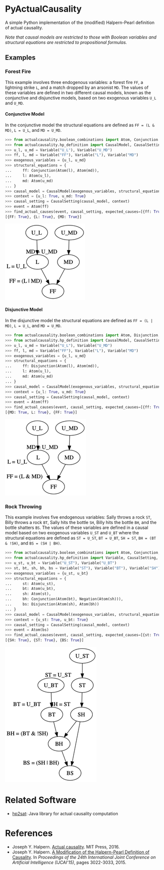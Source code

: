 # PyActualCausality
A simple Python implementation of the (modified) Halpern-Pearl definition of actual causality.

*Note that causal models are restricted to those with Boolean variables and structural equations are restricted to propositional formulas.*

## Examples

### Forest Fire
This example involves three endogenous variables: a forest fire `FF`, a lightning strike `L`, and a match dropped by an arsonist `MD`.
The values of these variables are defined in two different causal models, known as the conjunctive and disjunctive models, based on two exogenous variables `U_L` and `U_MD`.

#### Conjunctive Model
In the conjunctive model the structural equations are defined as `FF = (L & MD)`, `L = U_L`, and `MD = U_MD`.

```python
>>> from actualcausality.boolean_combinations import Atom, Conjunction
>>> from actualcausality.hp_definition import CausalModel, CausalSetting, Variable, find_actual_causes
>>> u_l, u_md = Variable("U_L"), Variable("U_MD")
>>> ff, l, md = Variable("FF"), Variable("L"), Variable("MD")
>>> exogenous_variables = {u_l, u_md}
>>> structural_equations = {
...     ff: Conjunction(Atom(l), Atom(md)),
...     l: Atom(u_l),
...     md: Atom(u_md)
... }
>>> causal_model = CausalModel(exogenous_variables, structural_equations)
>>> context = {u_l: True, u_md: True}
>>> causal_setting = CausalSetting(causal_model, context)
>>> event = Atom(ff)
>>> find_actual_causes(event, causal_setting, expected_causes=[{ff: True}, {l: True}, {md: True}])
[{FF: True}, {L: True}, {MD: True}]
```

![](examples/disjunctive_forest_fire.png)

#### Disjunctive Model
In the disjunctive model the structural equations are defined as `FF = (L | MD)`, `L = U_L`, and `MD = U_MD`.

```python
>>> from actualcausality.boolean_combinations import Atom, Disjunction, Negation
>>> from actualcausality.hp_definition import CausalModel, CausalSetting, Variable, find_actual_causes, CausalFormula
>>> u_l, u_md = Variable("U_L"), Variable("U_MD")
>>> ff, l, md = Variable("FF"), Variable("L"), Variable("MD")
>>> exogenous_variables = {u_l, u_md}
>>> structural_equations = {
...     ff: Disjunction(Atom(l), Atom(md)),
...     l: Atom(u_l),
...     md: Atom(u_md)
... }
>>> causal_model = CausalModel(exogenous_variables, structural_equations)
>>> context = {u_l: True, u_md: True}
>>> causal_setting = CausalSetting(causal_model, context)
>>> event = Atom(ff)
>>> find_actual_causes(event, causal_setting, expected_causes=[{ff: True}, {l: True, md: True}])
[{MD: True, L: True}, {FF: True}]
```

![](examples/conjunctive_forest_fire.png)

### Rock Throwing
This example involves five endogenous variables: Sally throws a rock `ST`, Billy throws a rock `BT`, Sally hits the bottle `SH`, Billy hits the bottle `BH`, and the bottle shatters `BS`.
The values of these variables are defined in a causal model based on two exogenous variables `U_ST` and `U_BT` where the structural equations are defined as `ST = U_ST`, `BT = U_BT`, `SH = ST`, `BH = (BT & !SH)`, and `BS = (SH | BH)`.

```python
>>> from actualcausality.boolean_combinations import Atom, Conjunction, Negation, Disjunction
>>> from actualcausality.hp_definition import Variable, CausalSetting, find_actual_causes, CausalModel
>>> u_st, u_bt = Variable("U_ST"), Variable("U_BT")
>>> st, bt, sh, bh, bs = Variable("ST"), Variable("BT"), Variable("SH"), Variable("BH"), Variable("BS")
>>> exogenous_variables = {u_st, u_bt}
>>> structural_equations = {
...     st: Atom(u_st),
...     bt: Atom(u_bt),
...     sh: Atom(st),
...     bh: Conjunction(Atom(bt), Negation(Atom(sh))),
...     bs: Disjunction(Atom(sh), Atom(bh))
... }
>>> causal_model = CausalModel(exogenous_variables, structural_equations)
>>> context = {u_st: True, u_bt: True}
>>> causal_setting = CausalSetting(causal_model, context)
>>> event = Atom(bs)
>>> find_actual_causes(event, causal_setting, expected_causes=[{st: True}, {sh: True}, {bs: True}])
[{SH: True}, {ST: True}, {BS: True}]
```

![](examples/rock_throwing.png)

# Related Software
- [hp2sat](https://github.com/amjadKhalifah/HP2SAT1.0): Java library for actual causality computation

# References
- Joseph Y. Halpern. [Actual causality](https://mitpress.mit.edu/books/actual-causality). MIT Press, 2016.
- Joseph Y. Halpern. [A Modification of the Halpern-Pearl Definition of Causality](https://www.ijcai.org/Proceedings/15/Papers/427.pdf). In *Proceedings of the 24th International Joint Conference on Artificial Intelligence (IJCAI'15)*, pages 3022-3033, 2015.
